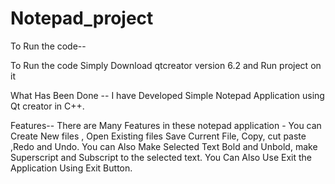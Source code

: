 # Notepad_project
To Run the code--

To Run the code Simply Download qtcreator version 6.2 and Run project on it

What Has Been Done --
  I have Developed Simple Notepad Application using Qt creator in C++.
  
  
 Features--
 There are Many Features in these notepad  application - You can Create New files , Open Existing files
 Save Current File, Copy, cut paste ,Redo and Undo. You can Also Make Selected Text Bold and Unbold, make Superscript and Subscript to the selected text. 
  You Can Also Use Exit the Application  Using Exit Button.
 
 
